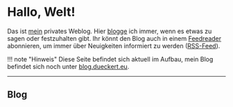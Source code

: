# Hallo, Welt!

Das ist [mein](about.md) privates Weblog. Hier [blogge](https://de.wikipedia.org/wiki/Blog) ich immer, wenn es etwas zu sagen oder festzuhalten gibt. Ihr könnt den Blog auch in einem [Feedreader](https://de.wikipedia.org/wiki/Feedreader) abonnieren, um immer über Neuigkeiten informiert zu werden ([RSS-Feed](feed_rss_created.xml)).

!!! note "Hinweis"
    Diese Seite befindet sich aktuell im Aufbau, mein Blog befindet sich noch unter [blog.dueckert.eu](https://blog.dueckert.eu).

---

## Blog
